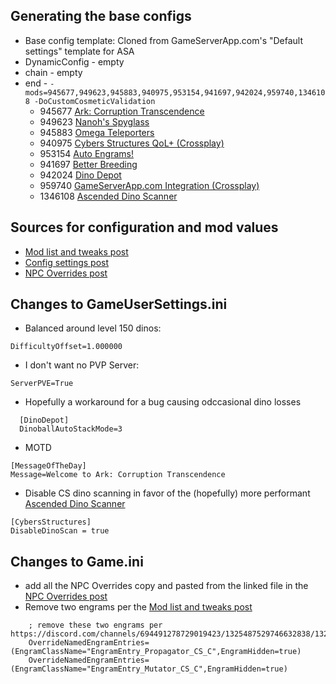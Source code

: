 Generating the base configs
---------------------------
* Base config template: Cloned from GameServerApp.com's "Default settings" template for ASA
* DynamicConfig - empty
* chain - empty
* end - `-mods=945677,949623,945883,940975,953154,941697,942024,959740,1346108 -DoCustomCosmeticValidation`
  * 945677 [Ark: Corruption Transcendence](https://www.curseforge.com/ark-survival-ascended/mods/act)
  * 949623 [Nanoh's Spyglass](https://www.curseforge.com/ark-survival-ascended/mods/nanohs-spyglass)
  * 945883 [Omega Teleporters](https://www.curseforge.com/ark-survival-ascended/mods/omega-teleporters)
  * 940975 [Cybers Structures QoL+ (Crossplay)](https://www.curseforge.com/ark-survival-ascended/mods/cybers-structures)
  * 953154 [Auto Engrams!](https://www.curseforge.com/ark-survival-ascended/mods/auto-engrams)
  * 941697 [Better Breeding](https://www.curseforge.com/ark-survival-ascended/mods/better-breeding)
  * 942024 [Dino Depot](https://www.curseforge.com/ark-survival-ascended/mods/dino-depot)
  * 959740 [GameServerApp.com Integration (Crossplay)](https://www.curseforge.com/ark-survival-ascended/mods/gsa-integration-no-shop)
  * 1346108 [Ascended Dino Scanner](https://www.curseforge.com/ark-survival-ascended/mods/ascended-dino-scanner)

Sources for configuration and mod values
----------------------------------------
* [Mod list and tweaks post](https://discord.com/channels/694491278729019423/1325487529746632838/1325490513436217405)
* [Config settings post](https://discord.com/channels/694491278729019423/1325487529746632838/1361689572538322994)
* [NPC Overrides post](https://discord.com/channels/694491278729019423/1178270462900441118/1220447625661124699)

Changes to GameUserSettings.ini
-------------------------------
* Balanced around level 150 dinos:
```
DifficultyOffset=1.000000
```
* I don't want no PVP Server:
```
ServerPVE=True
```
* Hopefully a workaround for a bug causing odccasional dino losses
```
  [DinoDepot]
  DinoballAutoStackMode=3
```
* MOTD
```
[MessageOfTheDay]
Message=Welcome to Ark: Corruption Transcendence
```
* Disable CS dino scanning in favor of the (hopefully) more performant [Ascended Dino Scanner](https://www.curseforge.com/ark-survival-ascended/mods/ascended-dino-scanner)
```
[CybersStructures]
DisableDinoScan = true
```

Changes to Game.ini
-------------------
* add all the NPC Overrides copy and pasted from the linked file in the [NPC Overrides post](https://discord.com/channels/694491278729019423/1178270462900441118/1220447625661124699)
* Remove two engrams per the [Mod list and tweaks post](https://discord.com/channels/694491278729019423/1325487529746632838/1325490513436217405)
```
    ; remove these two engrams per https://discord.com/channels/694491278729019423/1325487529746632838/1325490513436217405
    OverrideNamedEngramEntries=(EngramClassName="EngramEntry_Propagator_CS_C",EngramHidden=true)
    OverrideNamedEngramEntries=(EngramClassName="EngramEntry_Mutator_CS_C",EngramHidden=true)
```
